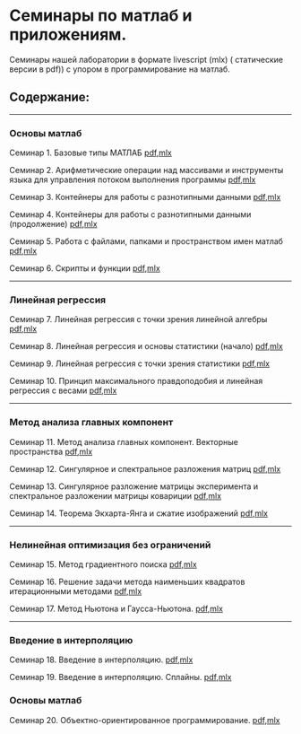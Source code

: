 # Семинары по матлаб и приложениям. 

Семинары нашей лаборатории в формате livescript (mlx) ( статические версии в pdf)) с упором в программирование
на матлаб.

## Содержание:
-----------------
### Основы матлаб

Семинар 1. Базовые типы МАТЛАБ [pdf](./basics/sem1_4/pdfs/sem1.pdf),[mlx](./basics/sem1_4/sem1.mlx)

Семинар 2. Арифметические операции над массивами и инструменты языка для управления потоком выполнения программы  [pdf](./basics/sem1_4/pdfs/sem2.pdf),[mlx](./basics/sem1_4/sem2.mlx)

Семинар 3. Контейнеры для работы с разнотипными данными  [pdf](./basics/sem1_4/pdfs/sem3.pdf),[mlx](./basics/sem1_4/sem3.mlx)

Семинар 4. Контейнеры для работы с разнотипными данными (продолжение)  [pdf](./basics/sem1_4/pdfs/sem4.pdf),[mlx](./basics/sem1_4/sem4.mlx)

Семинар 5. Работа с файлами, папками и пространством имен матлаб [pdf](./basics/sem5_6/pdfs/sem5.pdf),[mlx](./basics/sem5_6/sem5.mlx)

Семинар 6. Скрипты и функции [pdf](./basics/sem5_6/pdfs/sem6.pdf),[mlx](./basics/sem5_6/sem6.mlx)

-----------------

### Линейная регрессия

Семинар 7. Линейная регрессия с точки зрения линейной алгебры [pdf](./applications/LinearRegression/sem7_10/pdfs/sem7.pdf),[mlx](./applications/LinearRegression/sem7_10/sem7.mlx)

Семинар 8. Линейная регрессия и основы статистики (начало) [pdf](./applications/LinearRegression/sem7_10/pdfs/sem8.pdf),[mlx](./applications/LinearRegression/sem7_10/sem8.mlx)

Семинар 9. Линейная регрессия с точки зрения статистики [pdf](./applications/LinearRegression/sem7_10/pdfs/sem9.pdf),[mlx](./applications/LinearRegression/sem7_10/sem9.mlx)

Семинар 10. Принцип максимального правдоподобия и линейная регрессия с весами [pdf](./applications/LinearRegression/sem7_10/pdfs/sem10.pdf),[mlx](./applications/LinearRegression/sem7_10/sem10.mlx)

---------------------

### Метод анализа главных компонент

Семинар 11. Метод анализа главных компонент. Векторные пространства [pdf](./applications/PrincipalComponentAnalysis/sem11_14/pdfs/sem11.pdf),[mlx](./applications/PrincipalComponentAnalysis/sem11_14/sem11.mlx)

Семинар 12. Сингулярное и спектральное разложения матриц [pdf](./applications/PrincipalComponentAnalysis/sem11_14/pdfs/sem12.pdf),[mlx](./applications/PrincipalComponentAnalysis/sem11_14/sem12.mlx)

Семинар 13. Сингулярное разложение матрицы эксперимента и спектральное разложении матрицы ковариции [pdf](./applications/PrincipalComponentAnalysis/sem11_14/pdfs/sem13.pdf),[mlx](./applications/PrincipalComponentAnalysis/sem11_14/sem13.mlx)

Семинар 14. Теорема Экхарта-Янга и сжатие изображений [pdf](./applications/PrincipalComponentAnalysis/sem11_14/pdfs/sem14.pdf),[mlx](./applications/PrincipalComponentAnalysis/sem11_14/sem14.mlx)

-------------------------------------

### Нелинейная оптимизация без ограничений

Семинар 15. Метод градиентного поиска [pdf](./applications/UnconstrainedOptimization/sem15_17/pdfs/sem15.pdf),[mlx](./applications/UnconstrainedOptimization/sem15_17/sem15.mlx)

Семинар 16. Решение задачи метода наименьших квадратов итерационными методами [pdf](./applications/UnconstrainedOptimization/sem15_17/pdfs/sem16.pdf),[mlx](./applications/UnconstrainedOptimization/sem15_17/sem16.mlx) 

Семинар 17. Метод Ньютона и Гаусса-Ньютона. [pdf](./applications/UnconstrainedOptimization/sem15_17/pdfs/sem17.pdf),[mlx](./applications/UnconstrainedOptimization/sem15_17/sem17.mlx) 

-------------------------------------

### Введение в интерполяцию

Семинар 18. Введение в интерполяцию. [pdf](./applications/Interpolation/sem18_19/pdfs/sem18.pdf),[mlx](./applications/Interpolation/sem18_19/sem18.mlx) 

Семинар 19. Введение в интерполяцию. Сплайны. [pdf](./applications/Interpolation/sem18_19/pdfs/sem19.pdf),[mlx](./applications/Interpolation/sem18_19/sem19.mlx) 

### Основы матлаб

Семинар 20. Объектно-ориентированное программирование. [pdf](./basics/sem20_23/pdfs/sem20.pdf),[mlx](./basics/sem20_23/sem20.mlx)